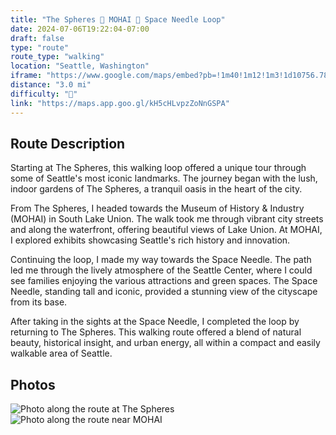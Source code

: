 ```yaml
---
title: "The Spheres 🔁 MOHAI 🔁 Space Needle Loop"
date: 2024-07-06T19:22:04-07:00
draft: false
type: "route"
route_type: "walking"
location: "Seattle, Washington"
iframe: "https://www.google.com/maps/embed?pb=!1m40!1m12!1m3!1d10756.787454172205!2d-122.35585299999998!3d47.62230440000001!2m3!1f0!2f0!3f0!3m2!1i1024!2i768!4f13.1!4m25!3e2!4m5!1s0x5490154bacdea015%3A0xf094e3f97bf283ef!2sAmazon%20Community%20Banana%20Stand%2C%202031%207th%20Ave%2C%20Seattle%2C%20WA%2098121!3m2!1d47.6159452!2d-122.3395661!4m5!1s0x5490153bc0058c35%3A0x85f9776196864bd7!2sMuseum%20of%20History%20%26%20Industry%20(MOHAI)%2C%20Terry%20Avenue%20North%2C%20Seattle%2C%20WA!3m2!1d47.627583099999995!2d-122.3369278!4m5!1s0x5490154471be8ed3%3A0xde04af6753ca2e27!2sClimate%20Pledge%20Arena!3m2!1d47.622071299999995!2d-122.3540714!4m5!1s0x5490154bacdea015%3A0xf094e3f97bf283ef!2sAmazon%20Community%20Banana%20Stand!3m2!1d47.6159452!2d-122.3395661!5e0!3m2!1sen!2sus!4v1720323230216!5m2!1sen!2sus"
distance: "3.0 mi"
difficulty: "🌱"
link: "https://maps.app.goo.gl/kH5cHLvpzZoNnGSPA"
---
```


## Route Description
Starting at The Spheres, this walking loop offered a unique tour through some of Seattle's most iconic landmarks. The journey began with the lush, indoor gardens of The Spheres, a tranquil oasis in the heart of the city.

From The Spheres, I headed towards the Museum of History & Industry (MOHAI) in South Lake Union. The walk took me through vibrant city streets and along the waterfront, offering beautiful views of Lake Union. At MOHAI, I explored exhibits showcasing Seattle's rich history and innovation.

Continuing the loop, I made my way towards the Space Needle. The path led me through the lively atmosphere of the Seattle Center, where I could see families enjoying the various attractions and green spaces. The Space Needle, standing tall and iconic, provided a stunning view of the cityscape from its base.

After taking in the sights at the Space Needle, I completed the loop by returning to The Spheres. This walking route offered a blend of natural beauty, historical insight, and urban energy, all within a compact and easily walkable area of Seattle.

## Photos
![Photo along the route at The Spheres](/images/Spheres-MOHAI-SpaceNeedle/IMG_0759.png)
![Photo along the route near MOHAI](/images/Spheres-MOHAI-SpaceNeedle/IMG_0852.png)